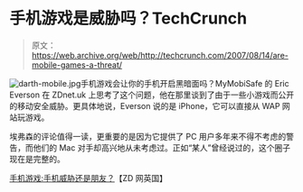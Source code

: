 # 手机游戏是威胁吗？TechCrunch

> 原文：<https://web.archive.org/web/http://techcrunch.com/2007/08/14/are-mobile-games-a-threat/>

![darth-mobile.jpg](img/68d0902eb21856c34cb7739aa6c0ecbc.png)手机游戏会让你的手机开启黑暗面吗？MyMobiSafe 的 Eric Everson 在 ZDnet.uk 上思考了这个问题，他在那里谈到了由于一些小游戏而公开的移动安全威胁。更具体地说，Everson 说的是 iPhone，它可以直接从 WAP 网站玩游戏。

埃弗森的评论值得一读，更重要的是因为它提供了 PC 用户多年来不得不考虑的警告，而他们的 Mac 对手却高兴地从未考虑过。正如“某人”曾经说过的，这个圈子现在是完整的。

[手机游戏:手机威胁还是朋友？](https://web.archive.org/web/20141020110143/http://community.zdnet.co.uk/blog/0,1000000567,10005768o-2000440756b,00.htm)【ZD 网英国】